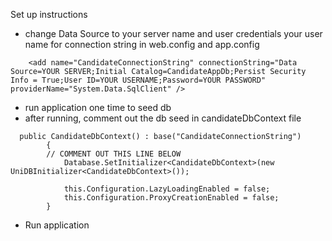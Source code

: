 Set up instructions
- change Data Source to your server name and user credentials your user name for  connection string in web.config and app.config
``` 
    <add name="CandidateConnectionString" connectionString="Data Source=YOUR SERVER;Initial Catalog=CandidateAppDb;Persist Security Info = True;User ID=YOUR USERNAME;Password=YOUR PASSWORD" providerName="System.Data.SqlClient" />
```

- run application one time to seed db
- after running, comment out the db seed in candidateDbContext file 
```
  public CandidateDbContext() : base("CandidateConnectionString")
        {
        // COMMENT OUT THIS LINE BELOW
            Database.SetInitializer<CandidateDbContext>(new UniDBInitializer<CandidateDbContext>());

            this.Configuration.LazyLoadingEnabled = false;
            this.Configuration.ProxyCreationEnabled = false;
        }
```
- Run application
